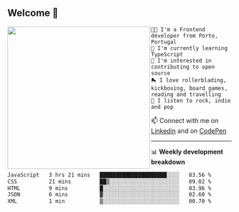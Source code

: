 ## Welcome 👋

<img align="left" src="https://github.com/saraiovieira/saraiovieira/assets/74243584/32f0e061-fcbb-45fe-8361-571943f17664" width="320"/>

```
👩‍💻 I'm a Frontend developer from Porto, Portugal
🌱 I'm currently learning TypeScript
🚩 I'm interested in contributing to open source
🛼 I love rollerblading, kickboxing, board games, reading and travelling
🎵 I listen to rock, indie and pop
```
📫 Connect with me on [Linkedin](https://www.linkedin.com/in/sara-vieira-frontend-developer/) and on [CodePen](https://codepen.io/saraiovieira)

-------

📊 **Weekly development breakdown**

<!--START_SECTION:waka-->

```txt
JavaScript   3 hrs 21 mins   █████████████████████░░░░   83.56 %
CSS          21 mins         ██▒░░░░░░░░░░░░░░░░░░░░░░   09.02 %
HTML         9 mins          █░░░░░░░░░░░░░░░░░░░░░░░░   03.96 %
JSON         6 mins          ▓░░░░░░░░░░░░░░░░░░░░░░░░   02.60 %
XML          1 min           ▒░░░░░░░░░░░░░░░░░░░░░░░░   00.70 %
```

<!--END_SECTION:waka-->
